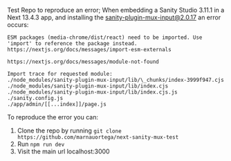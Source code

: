 Test Repo to reproduce an error; When embedding a Sanity Studio 3.11.1 in a Next 13.4.3 app, and installing the sanity-plugin-mux-input@2.0.17 an error occurs:

```
ESM packages (media-chrome/dist/react) need to be imported. Use 'import' to reference the package instead. https://nextjs.org/docs/messages/import-esm-externals

https://nextjs.org/docs/messages/module-not-found

Import trace for requested module:
./node_modules/sanity-plugin-mux-input/lib/\_chunks/index-3999f947.cjs
./node_modules/sanity-plugin-mux-input/lib/index.cjs
./node_modules/sanity-plugin-mux-input/lib/index.cjs.js
./sanity.config.js
./app/admin/[[...index]]/page.js
```

To reproduce the error you can:

1. Clone the repo by running `git clone https://github.com/marnauortega/next-sanity-mux-test`
2. Run `npm run dev`
3. Visit the main url localhost:3000
